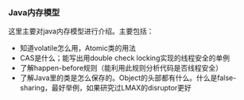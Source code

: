 ### Java内存模型

这里主要对java内存模型进行介绍。主要包括：

*  知道volatile怎么用，Atomic类的用法
* CAS是什么；能写出用double check locking实现的线程安全的单例
*  了解happen-before规则（能利用此规则分析代码是否线程安全）
*  了解Java里的类是怎么保存的。Object的头部都有什么。什么是false-sharing，最好举例，如果研究过LMAX的disruptor更好



